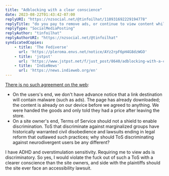 ```yaml
---
title: "Adblocking with a clear conscience"
date: 2023-08-22T01:43:42-07:00
replyURI: "https://nzsocial.net/@tinfoilhat/110931692229194778"
replyTitle: "do you pay to remove ads, or continue to view content while breaking the agreement with ad blocking"
replyType: "SocialMediaPosting"
replyAuthor: "tinfoilhat"
replyAuthorURI: "https://nzsocial.net/@tinfoilhat"
syndicatedCopies:
    - title: 'The Fediverse'
      url: 'https://pleroma.envs.net/notice/AYz2rpF6pH4G8dzWGO'
    - title: 'jstpst'
      url: 'https://www.jstpst.net/f/just_post/8640/adblocking-with-a-clear-conscience'
    - title: 'IndieNews'
      url: 'https://news.indieweb.org/en'
---
```


[There is no such agreement on the web](https://seirdy.one/notes/2022/08/12/user-agents-set-the-terms/):

- On the users's end, we don't have advance notice that a link destination will contain malware (such as ads). The page has already downloaded; the content is already on our device before we agreed to anything. We were handed the goods and only told they had a price after leaving the store.
- On a site owner's end, Terms of Service should not a shield to enable discrimination. ToS that discriminate against marginalized groups have historically warranted civil disobedience and lawsuits ending in legal reform that outlawed such practices; why should ToS discriminating against neurodivergent users be any different?

I have ADHD and overstimulation sensitivity. Requiring me to view ads is discriminatory. So yes, I would violate the fuck out of such a ToS with a clearer conscience than the site owners, and side with the plaintiffs should the site ever face an accessibility lawsuit.
